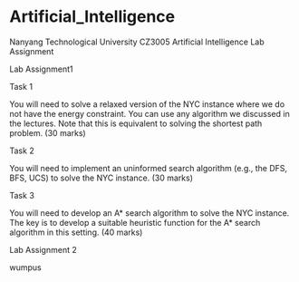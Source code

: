 # Artificial_Intelligence
Nanyang Technological University CZ3005 Artificial Intelligence Lab Assignment

Lab Assignment1

Task 1

You will need to solve a relaxed version of the NYC instance where we do not have the energy constraint. You can use any algorithm we discussed in the lectures. Note that this is equivalent to solving the shortest path problem. (30 marks)

Task 2

You will need to implement an uninformed search algorithm (e.g., the DFS,
BFS, UCS) to solve the NYC instance. (30 marks)

Task 3

You will need to develop an A* search algorithm to solve the NYC instance. The key is to develop a suitable heuristic function for the A* search algorithm in this setting. (40 marks)



Lab Assignment 2

wumpus 
